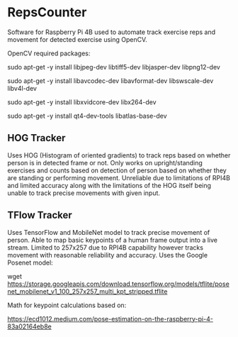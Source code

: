 # RepsCounter
Software for Raspberry Pi 4B used to automate track exercise reps and movement for detected exercise using OpenCV. 

OpenCV required packages:

sudo apt-get -y install libjpeg-dev libtiff5-dev libjasper-dev libpng12-dev  

sudo apt-get -y install libavcodec-dev libavformat-dev libswscale-dev libv4l-dev  

sudo apt-get -y install libxvidcore-dev libx264-dev  

sudo apt-get -y install qt4-dev-tools libatlas-base-dev


## HOG Tracker
Uses HOG (Histogram of oriented gradients) to track reps based on whether person is in detected frame or not. Only works on upright/standing exercises and counts based on detection of person based on whether they are standing or performing movement. Unreliable due to limitations of RPI4B and limited accuracy along with the limitations of the HOG itself being unable to track precise movements with given input.

## TFlow Tracker
Uses TensorFlow and MobileNet model to track precise movement of person. Able to map basic keypoints of a human frame output into a live stream. Limited to 257x257 due to RPI4B capability however tracks movement with reasonable reliability and accuracy. Uses the Google Posenet model:

wget https://storage.googleapis.com/download.tensorflow.org/models/tflite/posenet_mobilenet_v1_100_257x257_multi_kpt_stripped.tflite

Math for keypoint calculations based on:

https://ecd1012.medium.com/pose-estimation-on-the-raspberry-pi-4-83a02164eb8e

